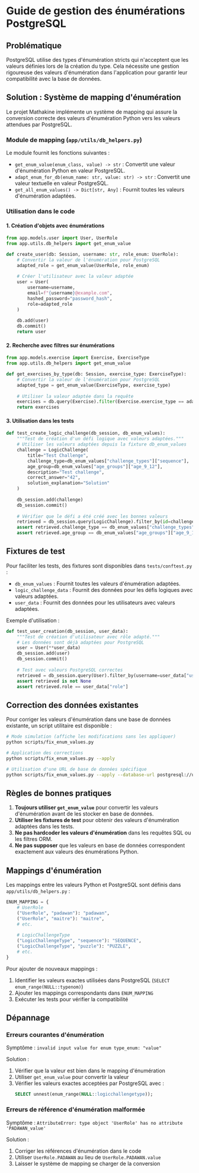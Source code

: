 # Guide de gestion des énumérations PostgreSQL

## Problématique

PostgreSQL utilise des types d'énumération stricts qui n'acceptent que les valeurs définies lors de la création du type. Cela nécessite une gestion rigoureuse des valeurs d'énumération dans l'application pour garantir leur compatibilité avec la base de données.

## Solution : Système de mapping d'énumération

Le projet Mathakine implémente un système de mapping qui assure la conversion correcte des valeurs d'énumération Python vers les valeurs attendues par PostgreSQL.

### Module de mapping (`app/utils/db_helpers.py`)

Le module fournit les fonctions suivantes :

- `get_enum_value(enum_class, value) -> str` : Convertit une valeur d'énumération Python en valeur PostgreSQL.
- `adapt_enum_for_db(enum_name: str, value: str) -> str` : Convertit une valeur textuelle en valeur PostgreSQL.
- `get_all_enum_values() -> Dict[str, Any]` : Fournit toutes les valeurs d'énumération adaptées.

### Utilisation dans le code

#### 1. Création d'objets avec énumérations

```python
from app.models.user import User, UserRole
from app.utils.db_helpers import get_enum_value

def create_user(db: Session, username: str, role_enum: UserRole):
    # Convertir la valeur de l'énumération pour PostgreSQL
    adapted_role = get_enum_value(UserRole, role_enum)
    
    # Créer l'utilisateur avec la valeur adaptée
    user = User(
        username=username,
        email=f"{username}@example.com",
        hashed_password="password_hash",
        role=adapted_role
    )
    
    db.add(user)
    db.commit()
    return user
```

#### 2. Recherche avec filtres sur énumérations

```python
from app.models.exercise import Exercise, ExerciseType
from app.utils.db_helpers import get_enum_value

def get_exercises_by_type(db: Session, exercise_type: ExerciseType):
    # Convertir la valeur de l'énumération pour PostgreSQL
    adapted_type = get_enum_value(ExerciseType, exercise_type)
    
    # Utiliser la valeur adaptée dans la requête
    exercises = db.query(Exercise).filter(Exercise.exercise_type == adapted_type).all()
    return exercises
```

#### 3. Utilisation dans les tests

```python
def test_create_logic_challenge(db_session, db_enum_values):
    """Test de création d'un défi logique avec valeurs adaptées."""
    # Utiliser les valeurs adaptées depuis la fixture db_enum_values
    challenge = LogicChallenge(
        title="Test Challenge",
        challenge_type=db_enum_values["challenge_types"]["sequence"],
        age_group=db_enum_values["age_groups"]["age_9_12"],
        description="Test challenge",
        correct_answer="42",
        solution_explanation="Solution"
    )
    
    db_session.add(challenge)
    db_session.commit()
    
    # Vérifier que le défi a été créé avec les bonnes valeurs
    retrieved = db_session.query(LogicChallenge).filter_by(id=challenge.id).first()
    assert retrieved.challenge_type == db_enum_values["challenge_types"]["sequence"]
    assert retrieved.age_group == db_enum_values["age_groups"]["age_9_12"]
```

## Fixtures de test

Pour faciliter les tests, des fixtures sont disponibles dans `tests/conftest.py` :

- `db_enum_values` : Fournit toutes les valeurs d'énumération adaptées.
- `logic_challenge_data` : Fournit des données pour les défis logiques avec valeurs adaptées.
- `user_data` : Fournit des données pour les utilisateurs avec valeurs adaptées.

Exemple d'utilisation :

```python
def test_user_creation(db_session, user_data):
    """Test de création d'utilisateur avec rôle adapté."""
    # Les données sont déjà adaptées pour PostgreSQL
    user = User(**user_data)
    db_session.add(user)
    db_session.commit()
    
    # Test avec valeurs PostgreSQL correctes
    retrieved = db_session.query(User).filter_by(username=user_data["username"]).first()
    assert retrieved is not None
    assert retrieved.role == user_data["role"]
```

## Correction des données existantes

Pour corriger les valeurs d'énumération dans une base de données existante, un script utilitaire est disponible :

```bash
# Mode simulation (affiche les modifications sans les appliquer)
python scripts/fix_enum_values.py

# Application des corrections
python scripts/fix_enum_values.py --apply

# Utilisation d'une URL de base de données spécifique
python scripts/fix_enum_values.py --apply --database-url postgresql://user:password@host/dbname
```

## Règles de bonnes pratiques

1. **Toujours utiliser `get_enum_value`** pour convertir les valeurs d'énumération avant de les stocker en base de données.
2. **Utiliser les fixtures de test** pour obtenir des valeurs d'énumération adaptées dans les tests.
3. **Ne pas hardcoder les valeurs d'énumération** dans les requêtes SQL ou les filtres ORM.
4. **Ne pas supposer** que les valeurs en base de données correspondent exactement aux valeurs des énumérations Python.

## Mappings d'énumération

Les mappings entre les valeurs Python et PostgreSQL sont définis dans `app/utils/db_helpers.py` :

```python
ENUM_MAPPING = {
    # UserRole
    ("UserRole", "padawan"): "padawan",
    ("UserRole", "maitre"): "maitre",
    # etc.
    
    # LogicChallengeType
    ("LogicChallengeType", "sequence"): "SEQUENCE",
    ("LogicChallengeType", "puzzle"): "PUZZLE",
    # etc.
}
```

Pour ajouter de nouveaux mappings :

1. Identifier les valeurs exactes utilisées dans PostgreSQL (`SELECT enum_range(NULL::typenom)`)
2. Ajouter les mappings correspondants dans `ENUM_MAPPING`
3. Exécuter les tests pour vérifier la compatibilité

## Dépannage

### Erreurs courantes d'énumération

Symptôme : `invalid input value for enum type_enum: "value"`

Solution :
1. Vérifier que la valeur est bien dans le mapping d'énumération
2. Utiliser `get_enum_value` pour convertir la valeur
3. Vérifier les valeurs exactes acceptées par PostgreSQL avec :
   ```sql
   SELECT unnest(enum_range(NULL::logicchallengetype));
   ```

### Erreurs de référence d'énumération malformée

Symptôme : `AttributeError: type object 'UserRole' has no attribute 'PADAWAN_value'`

Solution :
1. Corriger les références d'énumération dans le code
2. Utiliser `UserRole.PADAWAN` au lieu de `UserRole.PADAWAN.value`
3. Laisser le système de mapping se charger de la conversion 